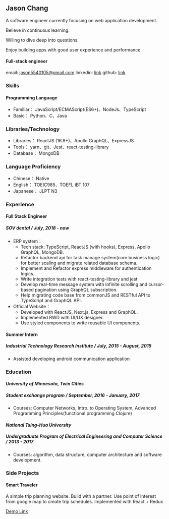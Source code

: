 ## Jason Chang
A software engineer currently focusing on web application development. 

Believe in continuous learning. 

Willing to dive deep into questions. 

Enjoy building apps with good user experience and performance.

#### Full-stack engineer
email: jason5540105@gmail.com linkedin: [link](https://www.linkedin.com/in/chi-chen-chang-a448b813b/) github: [link](https://github.com/theNewJson)

### Skills
#### Programming Language
* Familiar：
JavaScript/ECMAScript(ES6+)、NodeJs、TypeScript
* Basic：
Python、C、Java

### Libraries/Technology
* Libraries：
ReactJS (16.8+)、Apollo GraphQL、ExpressJS
* Tools：
yarn、git、Jest、react-testing-library
* Database：
MongoDB

### Language Proficiency
* Chinese：
Native
* English：
TOEIC985、TOEFL iBT 107
* Japanese：
JLPT N3

### Experience
#### Full Stack Engineer
##### *SOV dental* / *July, 2018 - now*
  * ERP system：
    * Tech stack: TypeScript, ReactJS (with hooks), Express, Apollo GraphQL, MongoDB.
    * Refactor backend api for task manage system(core business logic) for better scaling and migrate related database schema.
    * Implement and Refactor express middleware for authentication logics.
    * Write integration tests with react-testing-library and jest
    * Develop real-time message system with infinite scrolling and cursor-based pagination using GraphQL subscription.
    * Help migrating code base from commonJS and RESTful API to TypeScript and GraphQL API.
  * Official Website：
    * Developed with ReactJS, Next.js, Express and GraphQL.
    * Implemented RWD with UI/UX designer.
    * Use styled components to write reusable UI components.
#### Summer Intern
##### *Industrial Technology Research Institute* / *July, 2015 - August, 2015*
  * Assisted developing android communication application

### Education
#### *University of Minnesota, Twin Cities*
##### Student exchange program / *September, 2016 - January, 2017*
* Courses: Computer Networks, Intro. to Operating System, Advanced Programming Principles(functional programming Clojure)
#### *National Tsing-Hua University*
##### Undergraduate Program of Electrical Engineering and Computer Science / *2013 - 2017*
* Courses: algorithm, data structure, computer architecture and software development.

### Side Projects
#### Smart Traveler
A simple trip planning website. 
Build with a partner.
Use point of interest from google map to create trip schedules.
Implemented with React + Redux

[Demo Link](https://thenewjson.github.io/Smart-Traveler/)